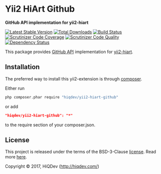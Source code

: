 Yii2 HiArt Github
=================

**GitHub API implementation for yii2-hiart**

[![Latest Stable Version](https://poser.pugx.org/hiqdev/yii2-hiart-github/v/stable)](https://packagist.org/packages/hiqdev/yii2-hiart-github)
[![Total Downloads](https://poser.pugx.org/hiqdev/yii2-hiart-github/downloads)](https://packagist.org/packages/hiqdev/yii2-hiart-github)
[![Build Status](https://img.shields.io/travis/hiqdev/yii2-hiart-github.svg)](https://travis-ci.org/hiqdev/yii2-hiart-github)
[![Scrutinizer Code Coverage](https://img.shields.io/scrutinizer/coverage/g/hiqdev/yii2-hiart-github.svg)](https://scrutinizer-ci.com/g/hiqdev/yii2-hiart-github/)
[![Scrutinizer Code Quality](https://img.shields.io/scrutinizer/g/hiqdev/yii2-hiart-github.svg)](https://scrutinizer-ci.com/g/hiqdev/yii2-hiart-github/)
[![Dependency Status](https://www.versioneye.com/php/hiqdev:yii2-hiart-github/dev-master/badge.svg)](https://www.versioneye.com/php/hiqdev:yii2-hiart-github/dev-master)

This package provides [GitHub API](https://developer.github.com/v3/) implementation
for [yii2-hiart](https://github.com/hiqdev/yii2-hiart).

## Installation

The preferred way to install this yii2-extension is through [composer](http://getcomposer.org/download/).

Either run

```sh
php composer.phar require "hiqdev/yii2-hiart-github"
```

or add

```json
"hiqdev/yii2-hiart-github": "*"
```

to the require section of your composer.json.

## License

This project is released under the terms of the BSD-3-Clause [license](LICENSE).
Read more [here](http://choosealicense.com/licenses/bsd-3-clause).

Copyright © 2017, HiQDev (http://hiqdev.com/)

